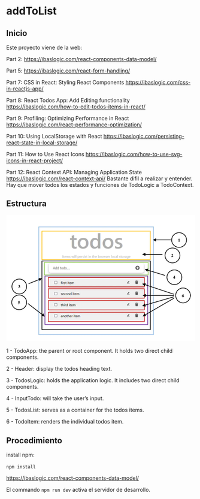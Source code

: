 ﻿# addToList

## Inicio
Este proyecto viene de la web:

Part 2:
https://ibaslogic.com/react-components-data-model/

Part 5:
https://ibaslogic.com/react-form-handling/

Part 7: CSS in React: Styling React Components
https://ibaslogic.com/css-in-reactjs-app/

Part 8: React Todos App: Add Editing functionality
https://ibaslogic.com/how-to-edit-todos-items-in-react/

Part 9: Profiling: Optimizing Performance in React
https://ibaslogic.com/react-performance-optimization/

Part 10: Using LocalStorage with React
https://ibaslogic.com/persisting-react-state-in-local-storage/

Part 11: How to Use React Icons
https://ibaslogic.com/how-to-use-svg-icons-in-react-project/

Part 12: React Context API: Managing Application State
https://ibaslogic.com/react-context-api/
Bastante difil a realizar y entender. Hay que mover todos los estados y funciones de TodoLogic a TodoContext.

## Estructura

![Structure](https://github.com/javier-nebot/addToList/blob/1f0929902faa97ff5d61fa0abb22b68851192c70/images/Capture.PNG)



1 - TodoApp: the parent or root component. It holds two direct child components.

2 - Header: display the todos heading text.

3 - TodosLogic: holds the application logic. It includes two direct child components.

4 - InputTodo: will take the user’s input.

5 - TodosList: serves as a container for the todos items.

6 - TodoItem: renders the individual todos item.



## Procedimiento 

install npm:

`npm install`

https://ibaslogic.com/react-components-data-model/

El commando `npm run dev` activa el servidor de desarrollo.
